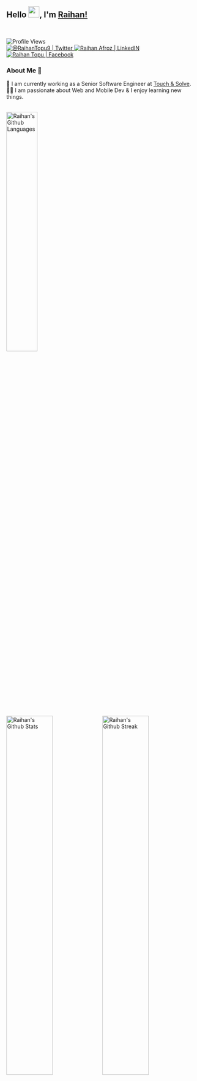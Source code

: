 ## Hello <img src="https://github.com/TheDudeThatCode/TheDudeThatCode/blob/master/Assets/Hi.gif" width="29px">, I'm [Raihan!](https://github.com/raihanafroz/)
<br>
<p>

![Profile Views](https://visitor-badge.laobi.icu/badge?page_id=raihanafroz.raihanafroz&left_text=Profile+Views)<br>
<a href="https://twitter.com/RaihanTopu9">
<img alt="@RaihanTopu9 | Twitter" src="https://img.shields.io/badge/twitter-%231DA1F2.svg?&style=for-the-badge&logo=twitter&logoColor=white" />
</a>  <a href="https://www.linkedin.com/in/raihanafroz/">
<img alt="Raihan Afroz | LinkedIN"  src="https://img.shields.io/badge/linkedin-%230077B5.svg?&style=for-the-badge&logo=linkedin&logoColor=white" />
</a>
<a href="https://www.facebook.com/raihan.topu">
<img  alt="Raihan Topu | Facebook" src="https://img.shields.io/badge/facebook-%231877F2.svg?&style=for-the-badge&logo=facebook&logoColor=white" />
</a>
</p>

### About Me 🚀
🔭 I am currently working as a Senior Software Engineer at [Touch & Solve](http://touchandsolve.com/).<br> 
👨‍💻  I am passionate about Web and Mobile Dev & I enjoy learning new things. </br>
<br>
<p>
 <img width="40%" src="https://github-readme-stats.vercel.app/api/top-langs/?username=raihanafroz&hide=python&layout=compact&theme=tokyonight" alt="Raihan's Github Languages"/>
</p>
<p>
 <img width="49%" src="https://github-readme-stats.vercel.app/api?username=raihanafroz&theme=tokyonight&show_icons=true&count_private=true" alt="Raihan's Github Stats"/>

 <img width="49%" src="https://github-readme-streak-stats.herokuapp.com/?user=raihanafroz&theme=tokyonight" alt="Raihan's Github Streak"/>
</p>
